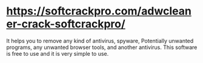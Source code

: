 # https://softcrackpro.com/adwcleaner-crack-softcrackpro/
It helps you to remove any kind of antivirus, spyware, Potentially unwanted programs, any unwanted browser tools, and another antivirus. This software is free to use and it is very simple to use. 
